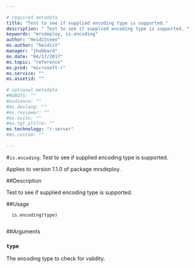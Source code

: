 ```yaml
--- 
 
# required metadata 
title: "Test to see if supplied encoding type is supported." 
description: " Test to see if supplied encoding type is supported. " 
keywords: "mrsdeploy, is.encoding" 
author: "HeidiSteen"
ms.author: "heidist" 
manager: "jhubbard" 
ms.date: "04/17/2017" 
ms.topic: "reference" 
ms.prod: "microsoft-r" 
ms.service: "" 
ms.assetid: "" 
 
# optional metadata 
#ROBOTS: "" 
#audience: "" 
#ms.devlang: "" 
#ms.reviewer: "" 
#ms.suite: "" 
#ms.tgt_pltfrm: "" 
ms.technology: "r-server" 
#ms.custom: "" 
 
--- 
```

 
 
 
 
 #`is.encoding`: Test to see if supplied encoding type is supported.

 Applies to version 1.1.0 of package mrsdeploy.
 
 ##Description
 
Test to see if supplied encoding type is supported.
 
 
 ##Usage

```   
  is.encoding(type)
 
```
 
 ##Arguments

   
  
 ### `type`
 The encoding type to check for validity. 
  
 
 
 
